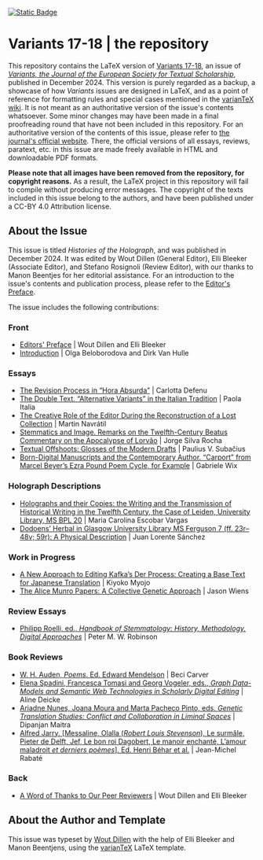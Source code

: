 [![Static Badge](https://img.shields.io/badge/doi-10.4000%2F130s1-blue)](https://doi.org/10.4000/130s1)

# Variants 17-18 | the repository

This repository contains the LaTeX version of [Variants 17-18](https://journals.openedition.org/variants/1562), an issue of [_Variants, the Journal of the European Society for Textual Scholarship_](https://journals.openedition.org/variants/), published in December 2024.
This version is purely regarded as a backup, a showcase of how _Variants_ issues are designed in LaTeX, and as a point of reference for formatting rules and special cases mentioned in the [varianTeX wiki](https://github.com/ESTS-Variants/varianTeX/wiki).
It is not meant as an authoritative version of the issue's contents whatsoever.
Some minor changes may have been made in a final proofreading round that have not been included in this repository.
For an authoritative version of the contents of this issue, please refer to [the journal's official website](https://journals.openedition.org/variants/).
There, the official versions of all essays, reviews, paratext, etc. in this issue are made freely available in HTML and downloadable PDF formats.

**Please note that all images have been removed from the repository, for copyright reasons.** 
As a result, the LaTeX project in this repository will fail to compile without producing error messages.
The copyright of the texts included in this issue belong to the authors, and have been published under a CC-BY 4.0 Attribution license. 

## About the Issue

This issue is titled _Histories of the Holograph_, and was published in December 2024. 
It was edited by Wout Dillen (General Editor), Elli Bleeker (Associate Editor), and Stefano Rosignoli (Review Editor), with our thanks to Manon Beentjes for her editorial assistance.
For an introduction to the issue's contents and publication process, please refer to the [Editor's Preface](https://journals.openedition.org/variants/1863).

The issue includes the following contributions:

### Front
- [Editors' Preface](https://journals.openedition.org/variants/1863) | Wout Dillen and Elli Bleeker
- [Introduction](https://journals.openedition.org/variants/1589) | Olga Beloborodova and Dirk Van Hulle

### Essays

- [The Revision Process in “Hora Absurda”](https://journals.openedition.org/variants/1598) | Carlotta Defenu
- [The Double Text. “Alternative Variants” in the Italian Tradition](https://journals.openedition.org/variants/1617) | Paola Italia
- [The Creative Role of the Editor During the Reconstruction of a Lost Collection](https://journals.openedition.org/variants/1642) | Martin Navrátil
- [Stemmatics and Image. Remarks on the Twelfth-Century Beatus Commentary on the Apocalypse of Lorvão](https://journals.openedition.org/variants/1662) | Jorge Silva Rocha 
- [Textual Offshoots: Glosses of the Modern Drafts](https://journals.openedition.org/variants/1678) | Paulius V. Subačius
- [Born-Digital Manuscripts and the Contemporary Author. “Carport” from Marcel Beyer’s Ezra Pound Poem Cycle, for Example](https://journals.openedition.org/variants/1699) | Gabriele Wix

### Holograph Descriptions
- [Holographs and their Copies: the Writing and the Transmission of Historical Writing in the Twelfth Century, the Case of Leiden, University Library, MS BPL 20](https://journals.openedition.org/variants/1728) | Maria Carolina Escobar Vargas
- [Dodoens’ Herbal in Glasgow University Library MS Ferguson 7 (ff. 23r–48v; 59r): A Physical Description](https://journals.openedition.org/variants/1704) | Juan Lorente Sánchez

### Work in Progress
- [A New Approach to Editing Kafka’s Der Process: Creating a Base Text for Japanese Translation](https://journals.openedition.org/variants/1742) | Kiyoko Myojo
- [The Alice Munro Papers: A Collective Genetic Approach](https://journals.openedition.org/variants/1748) | Jason Wiens

### Review Essays
- [Philipp Roelli, ed., _Handbook of Stemmatology: History, Methodology, Digital Approaches_](https://journals.openedition.org/variants/1838) | Peter M. W. Robinson

### Book Reviews
- [W. H. Auden, _Poems_. Ed. Edward Mendelson](https://journals.openedition.org/variants/1764) | Beci Carver
- [Elena Spadini, Francesca Tomasi and Georg Vogeler, eds., _Graph Data-Models and Semantic Web Technologies in Scholarly Digital Editing_](https://journals.openedition.org/variants/1777) | Aline Deicke
- [Ariadne Nunes, Joana Moura and Marta Pacheco Pinto, eds. _Genetic Translation Studies: Conflict and Collaboration in Liminal Spaces_](https://journals.openedition.org/variants/1802) | Dipanjan Maitra
- [Alfred Jarry. [Messaline, Olalla (_Robert Louis Stevenson_), Le surmâle, Pieter de Delft, Jef, Le bon roi Dagobert, Le manoir enchanté, L’amour maladroit _et derniers poèmes_]. Ed. Henri Béhar et al.](https://journals.openedition.org/variants/1823) | Jean-Michel Rabaté

### Back 
- [A Word of Thanks to Our Peer Reviewers](https://journals.openedition.org/variants/1858) | Wout Dillen and Elli Bleeker

## About the Author and Template

This issue was typeset by [Wout Dillen](https://github.com/WoutDLN) with the help of Elli Bleeker and Manon Beentjens, using the [varianTeX](https://variantex.woutdillen.be) LaTeX template. 
